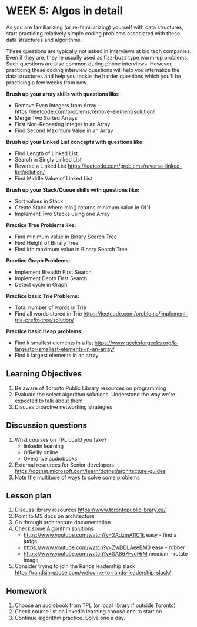 # WEEK 5: Algos in detail

As you are familiarizing (or re-familiarizing) yourself with data structures, start practicing relatively simple coding problems associated with these data structures and algorithms.

These questions are typically not asked in interviews at big tech companies. Even if they are, they’re usually used as fizz-buzz type warm-up problems. Such questions are also common during phone interviews. However, practicing these coding interview questions will help you internalize the data structures and help you tackle the harder questions which you’ll be practicing a few weeks from now.

**Brush up your array skills with questions like:**

* Remove Even Integers from Array - <https://leetcode.com/problems/remove-element/solution/>
* Merge Two Sorted Arrays
* First Non-Repeating Integer in an Array
* Find Second Maximum Value in an Array

**Brush up your Linked List concepts with questions like:**

* Find Length of Linked List
* Search in Singly Linked List
* Reverse a Linked List <https://leetcode.com/problems/reverse-linked-list/solution/>
* Find Middle Value of Linked List

**Brush up your Stack/Queue skills with questions like:**

* Sort values in Stack
* Create Stack where min() returns minimum value in O(1)
* Implement Two Stacks using one Array

**Practice Tree Problems like:**

* Find minimum value in Binary Search Tree
* Find Height of Binary Tree
* Find kth maximum value in Binary Search Tree

**Practice Graph Problems:**

* Implement Breadth First Search
* Implement Depth First Search
* Detect cycle in Graph

**Practice basic Trie Problems:**

* Total number of words in Trie
* Find all words stored in Trie <https://leetcode.com/problems/implement-trie-prefix-tree/solution/>

**Practice basic Heap problems:**

* Find k smallest elements in a list <https://www.geeksforgeeks.org/k-largestor-smallest-elements-in-an-array/>
* Find k largest elements in an array

## Learning Objectives

1. Be aware of Toronto Public Library resources on programming
1. Evaluate the select algorithm solutions. Understand the way we're expected to talk about them
1. Discuss proactive networking strategies 

## Discussion questions

1. What courses on TPL could you take?
    * linkedin learning
    * O'Reilly online
    * Overdrive audiobooks
1. External resources for Senior developers <https://dotnet.microsoft.com/learn/dotnet/architecture-guides>
1. Note the multitude of ways to solve some problems

## Lesson plan

1. Discuss library resources <https://www.torontopubliclibrary.ca/>
1. Point to MS docs on architecture
1. Go through architecture documentation
1. Check some Algorithm solutions
    * <https://www.youtube.com/watch?v=2AdzmA1IC1k> easy - find a judge
    * <https://www.youtube.com/watch?v=ZwDDLAeeBM0> easy - robber
    * <https://www.youtube.com/watch?v=SA867FvqHrM> medium - rotate image
1. Consider trying to join the Rands leadership slack <https://randsinrepose.com/welcome-to-rands-leadership-slack/> 

## Homework

1. Choose an audiobook from TPL (or local library if outside Toronto) 
1. Check course list on linkedin learning choose one to start on
1. Continue algorithm practice. Solve one a day.
